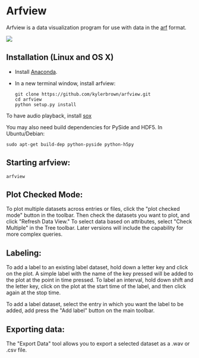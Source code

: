 Arfview
========

Arfview is a data visualization program for use with data in the [arf](https://github.com/dmeliza/arf/) format.

![](http://i60.tinypic.com/206xyqc.png)


Installation (Linux and OS X)
------------
  * Install [Anaconda](https://store.continuum.io/cshop/anaconda/).
  * In a new terminal window, install arfview:

        git clone https://github.com/kylerbrown/arfview.git
        cd arfview
        python setup.py install

To have audio playback, install [sox](http://sox.sourceforge.net/)

You may also need build dependencies for PySide and HDF5. In Ubuntu/Debian:

    sudo apt-get build-dep python-pyside python-h5py

Starting arfview:
-----------------

    arfview

    
Plot Checked Mode:
------------------

To plot multiple datasets across entries or files, click the "plot checked mode" button in the toolbar. Then check the datasets you want to plot, and click "Refresh Data View."  To select data based on attributes, select "Check Multiple" in the Tree toolbar.  Later versions will include the capability for more complex queries. 

Labeling:
--------
To add a label to an existing label dataset, hold down a letter key and click on the plot.  A simple label with the name of the key pressed will be added to the plot at the point in time pressed.  To label an interval, hold down shift and the letter key, click on the plot at the start time of the label, and then click again at the stop time.  

To add a label dataset, select the entry in which you want the label to be added, add press the "Add label" button on the main toolbar. 

Exporting data:
--------------

The "Export Data" tool allows you to export a selected dataset as a .wav or .csv file.




